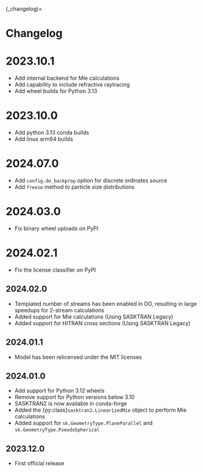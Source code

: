 
(_changelog)=
# Changelog

# 2023.10.1
- Add internal backend for Mie calculations
- Add capability to include refractive raytracing
- Add wheel builds for Python 3.13

# 2023.10.0
- Add python 3.13 conda builds
- Add linux arm64 builds

# 2024.07.0
- Add `config.do_backprop` option for discrete ordinates source
- Add `freeze` method to particle size distributions

# 2024.03.0
- Fix binary wheel uploads on PyPI

# 2024.02.1
- Fix the license classifier on PyPI

## 2024.02.0
- Templated number of streams has been enabled in DO, resulting in large speedups for 2-stream calculations
- Added support for Mie calculations (Using SASKTRAN Legacy)
- Added support for HITRAN cross sections (Using SASKTRAN Legacy)

## 2024.01.1
- Model has been relicensed under the MIT licenses

## 2024.01.0
- Add support for Python 3.12 wheels
- Remove support for Python versions below 3.10
- SASKTRAN2 is now available in conda-forge
- Added the {py:class}`sasktran2.LinearizedMie` object to perform Mie calculations
- Added support for `sk.GeometryType.PlaneParallel` and `sk.GeometryType.PseudoSpherical`

## 2023.12.0
- First official release
